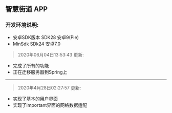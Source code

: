 ## 智慧街道 APP

### 开发环境说明:
- 安卓SDK版本 SDK28 安卓9(Pie)
- MinSdk SDk24 安卓7.0


>2020年06月04日13:53:43 更新:
- 完成了所有的功能
- 正在迁移服务器到Spring上
------------------
> 2020年4月28日02:27:57 更新:
- 实现了基本的用户界面
- 实现了important界面的网络数据适配
